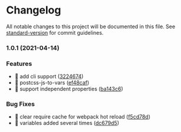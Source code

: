 # Changelog

All notable changes to this project will be documented in this file. See [standard-version](https://github.com/conventional-changelog/standard-version) for commit guidelines.

### 1.0.1 (2021-04-14)


### Features

* 🎸 add cli support ([3224674](https://github.com/ngneat/variabless/commit/322467466dacf934060df4ff3ce50d85461f3811))
* 🎸 postcss-js-to-vars ([ef48caf](https://github.com/ngneat/variabless/commit/ef48caf00cf1dca474e1c4a8619d3d2d052dedc7))
* 🎸 support independent properties ([ba143c6](https://github.com/ngneat/variabless/commit/ba143c6262f8252aac06fb8e126ab100275594dd))


### Bug Fixes

* 🐛 clear require cache for webpack hot reload ([f5cd78d](https://github.com/ngneat/variabless/commit/f5cd78d78be13b74266bbbb3b66fbd12c4798169))
* 🐛 variables added several times ([dc679d5](https://github.com/ngneat/variabless/commit/dc679d50e068e8cd97f0f40019790ccbb9eedd96))
